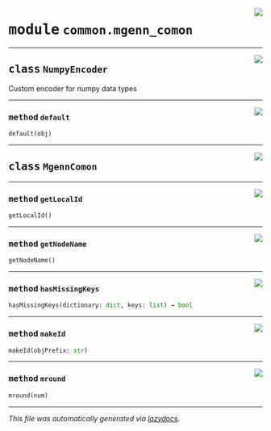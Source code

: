 <!-- markdownlint-disable -->

<a href="../common/mgenn_comon.py#L0"><img align="right" style="float:right;" src="https://img.shields.io/badge/-source-cccccc?style=flat-square"></a>

# <kbd>module</kbd> `common.mgenn_comon`






---

<a href="../common/mgenn_comon.py#L8"><img align="right" style="float:right;" src="https://img.shields.io/badge/-source-cccccc?style=flat-square"></a>

## <kbd>class</kbd> `NumpyEncoder`
Custom encoder for numpy data types  




---

<a href="../common/mgenn_comon.py#L10"><img align="right" style="float:right;" src="https://img.shields.io/badge/-source-cccccc?style=flat-square"></a>

### <kbd>method</kbd> `default`

```python
default(obj)
```






---

<a href="../common/mgenn_comon.py#L35"><img align="right" style="float:right;" src="https://img.shields.io/badge/-source-cccccc?style=flat-square"></a>

## <kbd>class</kbd> `MgennComon`







---

<a href="../common/mgenn_comon.py#L45"><img align="right" style="float:right;" src="https://img.shields.io/badge/-source-cccccc?style=flat-square"></a>

### <kbd>method</kbd> `getLocalId`

```python
getLocalId()
```





---

<a href="../common/mgenn_comon.py#L37"><img align="right" style="float:right;" src="https://img.shields.io/badge/-source-cccccc?style=flat-square"></a>

### <kbd>method</kbd> `getNodeName`

```python
getNodeName()
```





---

<a href="../common/mgenn_comon.py#L59"><img align="right" style="float:right;" src="https://img.shields.io/badge/-source-cccccc?style=flat-square"></a>

### <kbd>method</kbd> `hasMissingKeys`

```python
hasMissingKeys(dictionary: dict, keys: list) → bool
```





---

<a href="../common/mgenn_comon.py#L50"><img align="right" style="float:right;" src="https://img.shields.io/badge/-source-cccccc?style=flat-square"></a>

### <kbd>method</kbd> `makeId`

```python
makeId(objPrefix: str)
```





---

<a href="../common/mgenn_comon.py#L55"><img align="right" style="float:right;" src="https://img.shields.io/badge/-source-cccccc?style=flat-square"></a>

### <kbd>method</kbd> `mround`

```python
mround(num)
```








---

_This file was automatically generated via [lazydocs](https://github.com/ml-tooling/lazydocs)._
